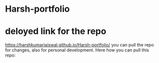 # Harsh-portfolio
# deloyed link for the repo

https://harshkumarjaiswal.github.io/Harsh-portfolio/
you can pull the repo for  changes, also for personal development.
Here how you can pull this repo:



